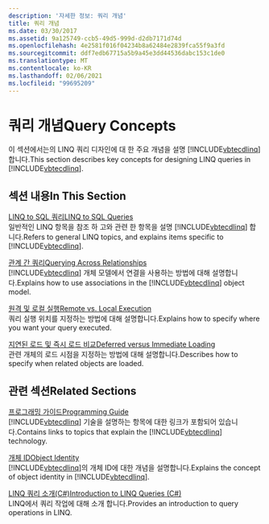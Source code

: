 ```yaml
---
description: '자세한 정보: 쿼리 개념'
title: 쿼리 개념
ms.date: 03/30/2017
ms.assetid: 9a125749-ccb5-49d5-999d-d2db7171d74d
ms.openlocfilehash: 4e2581f016f04234b8a62484e2839fca55f9a3fd
ms.sourcegitcommit: ddf7edb67715a5b9a45e3dd44536dabc153c1de0
ms.translationtype: MT
ms.contentlocale: ko-KR
ms.lasthandoff: 02/06/2021
ms.locfileid: "99695209"
---
```

# <a name="query-concepts"></a><span data-ttu-id="d0d77-103">쿼리 개념</span><span class="sxs-lookup"><span data-stu-id="d0d77-103">Query Concepts</span></span>

<span data-ttu-id="d0d77-104">이 섹션에서는의 LINQ 쿼리 디자인에 대 한 주요 개념을 설명 [!INCLUDE[vbtecdlinq](../../../../../../includes/vbtecdlinq-md.md)] 합니다.</span><span class="sxs-lookup"><span data-stu-id="d0d77-104">This section describes key concepts for designing LINQ queries in [!INCLUDE[vbtecdlinq](../../../../../../includes/vbtecdlinq-md.md)].</span></span>  
  
## <a name="in-this-section"></a><span data-ttu-id="d0d77-105">섹션 내용</span><span class="sxs-lookup"><span data-stu-id="d0d77-105">In This Section</span></span>  

 [<span data-ttu-id="d0d77-106">LINQ to SQL 쿼리</span><span class="sxs-lookup"><span data-stu-id="d0d77-106">LINQ to SQL Queries</span></span>](linq-to-sql-queries.md)  
 <span data-ttu-id="d0d77-107">일반적인 LINQ 항목을 참조 하 고와 관련 한 항목을 설명 [!INCLUDE[vbtecdlinq](../../../../../../includes/vbtecdlinq-md.md)] 합니다.</span><span class="sxs-lookup"><span data-stu-id="d0d77-107">Refers to general LINQ topics, and explains items specific to [!INCLUDE[vbtecdlinq](../../../../../../includes/vbtecdlinq-md.md)].</span></span>  
  
 [<span data-ttu-id="d0d77-108">관계 간 쿼리</span><span class="sxs-lookup"><span data-stu-id="d0d77-108">Querying Across Relationships</span></span>](querying-across-relationships.md)  
 <span data-ttu-id="d0d77-109">[!INCLUDE[vbtecdlinq](../../../../../../includes/vbtecdlinq-md.md)] 개체 모델에서 연결을 사용하는 방법에 대해 설명합니다.</span><span class="sxs-lookup"><span data-stu-id="d0d77-109">Explains how to use associations in the [!INCLUDE[vbtecdlinq](../../../../../../includes/vbtecdlinq-md.md)] object model.</span></span>  
  
 [<span data-ttu-id="d0d77-110">원격 및 로컬 실행</span><span class="sxs-lookup"><span data-stu-id="d0d77-110">Remote vs. Local Execution</span></span>](remote-vs-local-execution.md)  
 <span data-ttu-id="d0d77-111">쿼리 실행 위치를 지정하는 방법에 대해 설명합니다.</span><span class="sxs-lookup"><span data-stu-id="d0d77-111">Explains how to specify where you want your query executed.</span></span>  
  
 [<span data-ttu-id="d0d77-112">지연된 로드 및 즉시 로드 비교</span><span class="sxs-lookup"><span data-stu-id="d0d77-112">Deferred versus Immediate Loading</span></span>](deferred-versus-immediate-loading.md)  
 <span data-ttu-id="d0d77-113">관련 개체의 로드 시점을 지정하는 방법에 대해 설명합니다.</span><span class="sxs-lookup"><span data-stu-id="d0d77-113">Describes how to specify when related objects are loaded.</span></span>  
  
## <a name="related-sections"></a><span data-ttu-id="d0d77-114">관련 섹션</span><span class="sxs-lookup"><span data-stu-id="d0d77-114">Related Sections</span></span>  

 [<span data-ttu-id="d0d77-115">프로그래밍 가이드</span><span class="sxs-lookup"><span data-stu-id="d0d77-115">Programming Guide</span></span>](programming-guide.md)  
 <span data-ttu-id="d0d77-116">[!INCLUDE[vbtecdlinq](../../../../../../includes/vbtecdlinq-md.md)] 기술을 설명하는 항목에 대한 링크가 포함되어 있습니다.</span><span class="sxs-lookup"><span data-stu-id="d0d77-116">Contains links to topics that explain the [!INCLUDE[vbtecdlinq](../../../../../../includes/vbtecdlinq-md.md)] technology.</span></span>  
  
 [<span data-ttu-id="d0d77-117">개체 ID</span><span class="sxs-lookup"><span data-stu-id="d0d77-117">Object Identity</span></span>](object-identity.md)  
 <span data-ttu-id="d0d77-118">[!INCLUDE[vbtecdlinq](../../../../../../includes/vbtecdlinq-md.md)]의 개체 ID에 대한 개념을 설명합니다.</span><span class="sxs-lookup"><span data-stu-id="d0d77-118">Explains the concept of object identity in [!INCLUDE[vbtecdlinq](../../../../../../includes/vbtecdlinq-md.md)].</span></span>  
  
 [<span data-ttu-id="d0d77-119">LINQ 쿼리 소개(C#)</span><span class="sxs-lookup"><span data-stu-id="d0d77-119">Introduction to LINQ Queries (C#)</span></span>](../../../../../csharp/programming-guide/concepts/linq/introduction-to-linq-queries.md)  
 <span data-ttu-id="d0d77-120">LINQ에서 쿼리 작업에 대해 소개 합니다.</span><span class="sxs-lookup"><span data-stu-id="d0d77-120">Provides an introduction to query operations in LINQ.</span></span>
